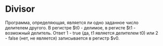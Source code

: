 # Divisor
Программа, определяющая, является ли одно заданное число делителем другого.
В регистре $t0 - делимое, в регисте $t1 - возможный делитель.
Ответ 1 - true (да, t1 является делителем t0) или 2 - false (нет, не является) записывается в регистр $v0.
